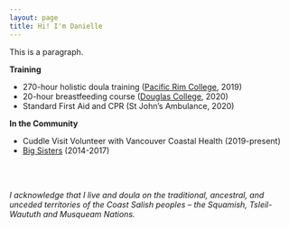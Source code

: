 ```yaml
---
layout: page
title: Hi! I'm Danielle
---
```


This is a paragraph.


<div class="row">
  <div class="col-md-6 col-md-offset-0 col-sm-6 col-sm-offset-0 col-xs-12 col-xs-offset-0 text-center">
    <b>Training</b><br>
    <ul>
      <li>270-hour holistic doula training (<a href="https://www.pacificrimcollege.com/faculties-programs/program/holistic-doula-certificate/">Pacific Rim College</a>, 2019)</li>
      <li>20-hour breastfeeding course (<a href="https://www.douglascollege.ca/programs-courses/continuing-education/perinatal-career/20-hr-breastfeeding">Douglas College</a>, 2020) </li>
       <li>Standard First Aid and CPR (St John’s Ambulance, 2020)</li>
    </ul>
  </div>
  <div class="col-md-6 col-md-offset-0 col-sm-6 col-sm-offset-0 col-xs-12 col-xs-offset-0 text-center">
    <div class="project-card">
      <b>In the Community</b>
      <ul>
      <li>Cuddle Visit Volunteer with Vancouver Coastal Health (2019-present)</li>
        <li><a href="https://www.bigsisters.bc.ca/get-involved/become-a-volunteer/study-buddy/">Big Sisters</a> (2014-2017)</li>
    </ul>
    </div>
  </div>
</div>

<br><br>

_I acknowledge that I live and doula on the traditional, ancestral, and unceded territories of the Coast Salish peoples – the Squamish, Tsleil-Waututh and Musqueam Nations._
